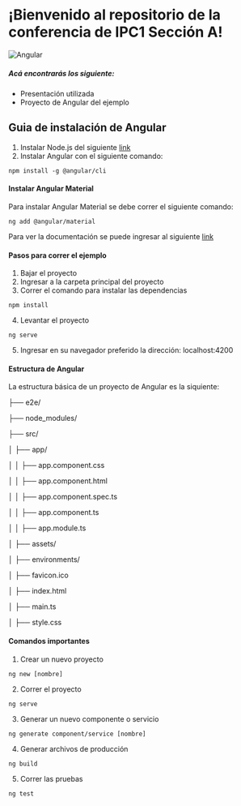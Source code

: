 # ¡Bienvenido al repositorio de la conferencia de IPC1 Sección A!

![Angular](https://cdn.worldvectorlogo.com/logos/angular-3.svg "Angular")

##### Acá encontrarás los siguiente:

* Presentación utilizada
* Proyecto de Angular del ejemplo

## Guia de instalación de Angular
1. Instalar Node.js del siguiente [link](https://nodejs.org/en/)
2. Instalar Angular con el siguiente comando:
```ANGULAR
npm install -g @angular/cli
```

#### Instalar Angular Material
Para instalar Angular Material se debe correr el siguiente comando:
```ANGULAR
ng add @angular/material
```
Para ver la documentación se puede ingresar al siguiente [link](https://material.angular.io/components/categories)

#### Pasos para correr el ejemplo
1. Bajar el proyecto
2. Ingresar a la carpeta principal del proyecto
3. Correr el comando para instalar las dependencias
```ANGULAR
npm install
```
4. Levantar el proyecto
```ANGULAR
ng serve
```
5. Ingresar en su navegador preferido la dirección: localhost:4200

#### Estructura de Angular
La estructura básica de un proyecto de Angular es la siquiente:

├── e2e/

├── node_modules/

├── src/

│   ├── app/

│   │   ├── app.component.css

│   │   ├── app.component.html

│   │   ├── app.component.spec.ts

│   │   ├── app.component.ts

│   │   ├── app.module.ts

│   ├── assets/

│   ├── environments/

│   ├── favicon.ico

│   ├── index.html

│   ├── main.ts

│   ├── style.css

#### Comandos importantes
1. Crear un nuevo proyecto 
```ANGULAR
ng new [nombre]
```
2. Correr el proyecto
```ANGULAR
ng serve
```
3. Generar un nuevo componente o servicio
```ANGULAR
ng generate component/service [nombre]
```
4. Generar archivos de producción
```ANGULAR
ng build
```
5. Correr las pruebas
```ANGULAR
ng test
```

[//]: # (These are reference links used in the body of this note and get stripped out when the markdown processor does its job. There is no need to format nicely because it shouldn't be seen. Thanks SO - http://stackoverflow.com/questions/4823468/store-comments-in-markdown-syntax)


   [dill]: <https://github.com/joemccann/dillinger>
   [git-repo-url]: <https://github.com/joemccann/dillinger.git>
   [john gruber]: <http://daringfireball.net>
   [df1]: <http://daringfireball.net/projects/markdown/>
   [markdown-it]: <https://github.com/markdown-it/markdown-it>
   [Ace Editor]: <http://ace.ajax.org>
   [node.js]: <http://nodejs.org>
   [Twitter Bootstrap]: <http://twitter.github.com/bootstrap/>
   [jQuery]: <http://jquery.com>
   [@tjholowaychuk]: <http://twitter.com/tjholowaychuk>
   [express]: <http://expressjs.com>
   [AngularJS]: <http://angularjs.org>
   [Gulp]: <http://gulpjs.com>

   [PlDb]: <https://github.com/joemccann/dillinger/tree/master/plugins/dropbox/README.md>
   [PlGh]: <https://github.com/joemccann/dillinger/tree/master/plugins/github/README.md>
   [PlGd]: <https://github.com/joemccann/dillinger/tree/master/plugins/googledrive/README.md>
   [PlOd]: <https://github.com/joemccann/dillinger/tree/master/plugins/onedrive/README.md>
   [PlMe]: <https://github.com/joemccann/dillinger/tree/master/plugins/medium/README.md>
   [PlGa]: <https://github.com/RahulHP/dillinger/blob/master/plugins/googleanalytics/README.md>

